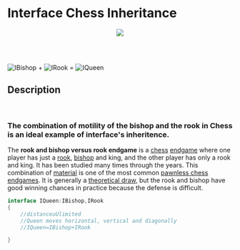 # Interface Chess Inheritance


<p align="center">
<img src="https://media.giphy.com/media/13bNeFeyPnCycM/giphy.gif">
</p>
<br>
<br>

![IBishop](https://encrypted-tbn3.gstatic.com/images?q=tbn:ANd9GcT-8kQpkbN4UxlHwVUw7GzYlNOI2QYTxf82Ij_fWSD-qq1ofs69) +
![IRook](https://encrypted-tbn3.gstatic.com/images?q=tbn:ANd9GcRlqj5kdHhS85kHMOBcJQfbsVCHCf26g5qLlvJPEhF8J6E7eXAb) =
![IQueen](https://encrypted-tbn2.gstatic.com/images?q=tbn:ANd9GcTgnwszCgX3Crsd6d6ve1IjExwOvnn4KEZP8DCVuL1HkLEVHPby)
##  Description
<br>


### The combination of motility of the bishop and the rook in Chess is an ideal example of interface's inheritence.

<p>The <b>rook and bishop versus rook endgame</b> is a <a href="/wiki/Chess" title="Chess">chess</a> <a href="/wiki/Chess_endgame" title="Chess endgame">endgame</a> where one player has just a <a href="/wiki/Rook_(chess)" title="Rook (chess)">rook</a>, <a href="/wiki/Bishop_(chess)" title="Bishop (chess)">bishop</a> and king, and the other player has only a rook and king. It has been studied many times through the years. This combination of <a href="/wiki/List_of_chess_terms#Material" class="mw-redirect" title="List of chess terms">material</a> is one of the most common <a href="/wiki/Pawnless_chess_endgame" title="Pawnless chess endgame">pawnless chess endgames</a>. It is generally a <a href="/wiki/Theoretical_draw" class="mw-redirect" title="Theoretical draw">theoretical draw</a>, but the rook and bishop have good winning chances in practice because the defense is difficult. 

```c#
interface IQueen:IBishop,IRook
{
    //distanceuUlimited
    //Queen moves horizontal, vertical and diagonally
    //IQueen=IBishop+IRook

}
```
